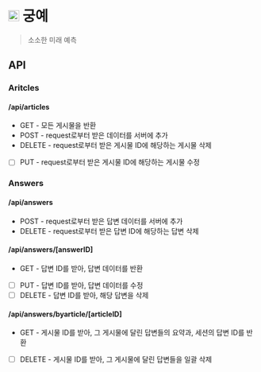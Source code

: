 # <img src="./src/app/favicon.ico" height="22px"> 궁예

> 소소한 미래 예측

## API

### Aritcles

#### /api/articles
- GET - 모든 게시물을 반환
- POST - request로부터 받은 데이터를 서버에 추가
- DELETE - request로부터 받은 게시물 ID에 해당하는 게시물 삭제
- [ ] PUT - request로부터 받은 게시물 ID에 해당하는 게시물 수정

### Answers

#### /api/answers
- POST - request로부터 받은 답변 데이터를 서버에 추가
- DELETE - request로부터 받은 답변 ID에 해당하는 답변 삭제

#### /api/answers/[answerID]
- GET - 답변 ID를 받아, 답변 데이터를 반환
- [ ] PUT - 답변 ID를 받아, 답변 데이터를 수정
- [ ] DELETE - 답변 ID를 받아, 해당 답변을 삭제

#### /api/answers/byarticle/[articleID]
- GET - 게시물 ID를 받아, 그 게시물에 달린 답변들의 요약과, 세션의 답변 ID를 반환
- [ ] DELETE - 게시물 ID를 받아, 그 게시물에 달린 답변들을 일괄 삭제